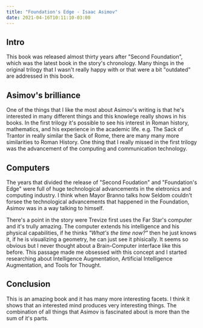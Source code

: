 ```yaml
---
title: "Foundation's Edge - Isaac Asimov"
date: 2021-04-16T10:11:10-03:00
---
```


## Intro 

This book was released almost thirty years after "Second Foundation", which was the latest book in the story's chronology.
Many things in the original trilogy that I wasn't really happy with or that were a bit "outdated" are addressed in this book.

## Asimov's brilliance

One of the things that I like the most about Asimov's writing is that he's interested in many different things and this knowlege really shows in his books.
In the first trilogy it's possible to see his interest in Roman history, mathematics, and his experience in the academic life. e.g. The Sack of Trantor in really similar the Sack of Rome, there are many many more similarities to Roman History.
One thing that I really missed in the first trilogy was the advancement of the computing and communication technology.

## Computers

The years that divided the release of "Second Foudation" and "Foundation's Edge" were full of huge technological advancements in the eletronics and computing industry.
I think when Mayor Branno talks how Seldom couldn't forsee the technological advancements that happened in the Foundation, Asimov was in a way talking to himself. 

There's a point in the story were Trevize first uses the Far Star's computer and it's trully amazing. The computer extends his intelligence and his physical capabilities, if he thinks _"What's the time now?"_ then he just knows it, if he is visualizing a geometry, he can just see it phisically.
It seems so obvious but I never thought about a Brain-Computer interface like this before. This passage made me obsessed with this concept and I started
researching about Intelligence Augmentation, Artificial Intelligence Augmentation, and Tools for Thought.

## Conclusion

This is an amazing book and it has many more interesting facets. I think it shows that an interested mind produces very interesting things. The combination of all things that Asimov is fascinated about is more than the sum of it's parts.